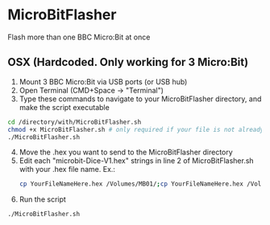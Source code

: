 # MicroBitFlasher

Flash more than one BBC Micro:Bit at once

## OSX (Hardcoded. Only working for 3 Micro:Bit)
1. Mount 3 BBC Micro:Bit via USB ports (or USB hub)
2. Open Terminal (CMD+Space -> "Terminal")
3. Type these commands to navigate to your MicroBitFlasher directory, and make the script executable
```bash
cd /directory/with/MicroBitFlasher.sh
chmod +x MicroBitFlasher.sh # only required if your file is not already executable
./MicroBitFlasher.sh
```
4. Move the .hex you want to send to the MicroBitFlasher directory
5. Edit each "microbit-Dice-V1.hex" strings in line 2 of MicroBitFlasher.sh with your .hex file name. Ex.:
   ```bash
   cp YourFileNameHere.hex /Volumes/MB01/;cp YourFileNameHere.hex /Volumes/MB02/;cp YourFileNameHere.hex /Volumes/MB03/
6. Run the script
```bash
./MicroBitFlasher.sh
```

